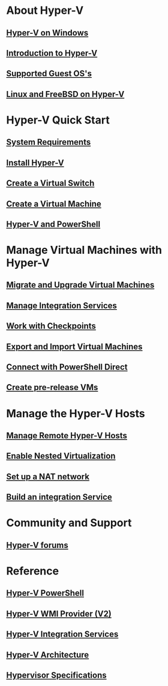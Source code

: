 # About Hyper-V
## [Hyper-V on Windows](./windows_welcome.md)
## [Introduction to Hyper-V](./about/hyperv_on_windows.md)
## [Supported Guest OS's](about/supported_guest_os.md)
## [Linux and FreeBSD on Hyper-V](https://technet.microsoft.com/library/dn531030.aspx)
# Hyper-V Quick Start
## [System Requirements](quick_start/walkthrough_compatibility.md)
## [Install Hyper-V](quick_start/walkthrough_install.md)
## [Create a Virtual Switch](quick_start/walkthrough_virtual_switch.md)
## [Create a Virtual Machine](quick_start/walkthrough_create_vm.md)
## [Hyper-V and PowerShell](quick_start/walkthrough_powershell.md)
# Manage Virtual Machines with Hyper-V
## [Migrate and Upgrade Virtual Machines](http://aka.ms/upgradevmconfig)
## [Manage Integration Services](user_guide/managing_ics.md)
## [Work with Checkpoints](user_guide/checkpoints.md)
## [Export and Import Virtual Machines](user_guide/export_import.md)
## [Connect with PowerShell Direct](user_guide/vmsession.md)
## [Create pre-release VMs](user_guide/create_pre-release_vm.md) 
# Manage the Hyper-V Hosts
## [Manage Remote Hyper-V Hosts](user_guide/remote_host_management.md)
## [Enable Nested Virtualization](user_guide/nesting.md)
## [Set up a NAT network](user_guide/setup_nat_network.md)
## [Build an integration Service](develop/make_mgmt_service.md)
# Community and Support
## [Hyper-V forums](https://social.technet.microsoft.com/Forums/windowsserver/en-US/home?forum=winserverhyperv)
# Reference
## [Hyper-V PowerShell](https://technet.microsoft.com/library/hh848559.aspx)
## [Hyper-V WMI Provider (V2)](https://msdn.microsoft.com/library/hh850319.aspx)
## [Hyper-V Integration Services](reference/ic_info.md)
## [Hyper-V Architecture](https://msdn.microsoft.com/en-us/library/cc768520(v=bts.10).aspx)
## [Hypervisor Specifications](reference/tlfs.md)

